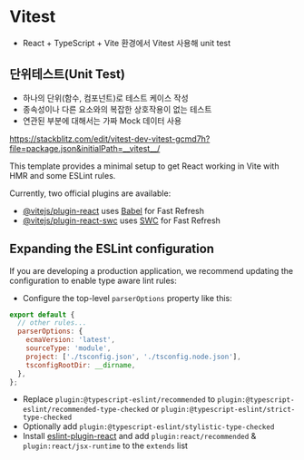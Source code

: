 # Vitest

- React + TypeScript + Vite 환경에서 Vitest 사용해 unit test

## 단위테스트(Unit Test)

- 하나의 단위(함수, 컴포넌트)로 테스트 케이스 작성
- 종속성이나 다른 요소와의 복잡한 상호작용이 없는 테스트
- 연관된 부분에 대해서는 가짜 Mock 데이터 사용

https://stackblitz.com/edit/vitest-dev-vitest-gcmd7h?file=package.json&initialPath=__vitest__/

This template provides a minimal setup to get React working in Vite with HMR and some ESLint rules.

Currently, two official plugins are available:

- [@vitejs/plugin-react](https://github.com/vitejs/vite-plugin-react/blob/main/packages/plugin-react/README.md) uses [Babel](https://babeljs.io/) for Fast Refresh
- [@vitejs/plugin-react-swc](https://github.com/vitejs/vite-plugin-react-swc) uses [SWC](https://swc.rs/) for Fast Refresh

## Expanding the ESLint configuration

If you are developing a production application, we recommend updating the configuration to enable type aware lint rules:

- Configure the top-level `parserOptions` property like this:

```js
export default {
  // other rules...
  parserOptions: {
    ecmaVersion: 'latest',
    sourceType: 'module',
    project: ['./tsconfig.json', './tsconfig.node.json'],
    tsconfigRootDir: __dirname,
  },
};
```

- Replace `plugin:@typescript-eslint/recommended` to `plugin:@typescript-eslint/recommended-type-checked` or `plugin:@typescript-eslint/strict-type-checked`
- Optionally add `plugin:@typescript-eslint/stylistic-type-checked`
- Install [eslint-plugin-react](https://github.com/jsx-eslint/eslint-plugin-react) and add `plugin:react/recommended` & `plugin:react/jsx-runtime` to the `extends` list
